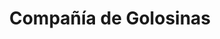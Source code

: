---
title: "Compañía de Golosinas"
url: /ciudad-autonoma-de-buenos-aires/compania-de-golosinas-2/
shop: confitería
---